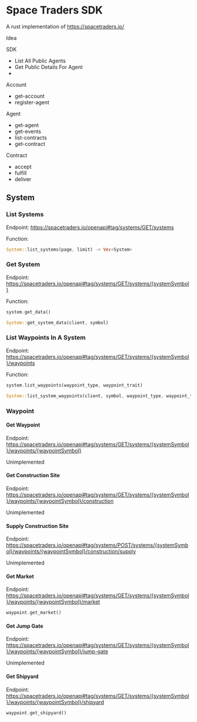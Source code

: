 # Space Traders SDK

A rust implementation of <https://spacetraders.io/>

Idea

SDK

- List All Public Agents
- Get Public Details For Agent
-

Account

- get-account
- register-agent

Agent

- get-agent
- get-events
- list-contracts
- get-contract

Contract

- accept
- fulfill
- deliver

## System

### List Systems

Endpoint: <https://spacetraders.io/openapi#tag/systems/GET/systems>

Function:

```rust
System::list_systems(page, limit) -> Vec<System>
```

### Get System

Endpoint: <https://spacetraders.io/openapi#tag/systems/GET/systems/{systemSymbol}>

Function:

```rust
system.get_data()

System::get_system_data(client, symbol)
```

### List Waypoints In A System

Endpoint: <https://spacetraders.io/openapi#tag/systems/GET/systems/{systemSymbol}/waypoints>

Function:

```rust
system.list_waypoints(waypoint_type, waypoint_trait)

System::list_system_waypoints(client, symbol, waypoint_type, waypoint_trait)
```

### Waypoint

#### Get Waypoint

Endpoint: <https://spacetraders.io/openapi#tag/systems/GET/systems/{systemSymbol}/waypoints/{waypointSymbol}>

Unimplemented

#### Get Construction Site

Endpoint: <https://spacetraders.io/openapi#tag/systems/GET/systems/{systemSymbol}/waypoints/{waypointSymbol}/construction>

Unimplemented

#### Supply Construction Site

Endpoint: <https://spacetraders.io/openapi#tag/systems/POST/systems/{systemSymbol}/waypoints/{waypointSymbol}/construction/supply>

Unimplemented

#### Get Market

Endpoint: <https://spacetraders.io/openapi#tag/systems/GET/systems/{systemSymbol}/waypoints/{waypointSymbol}/market>

```rust
waypoint.get_market()
```

#### Get Jump Gate

Endpoint: <https://spacetraders.io/openapi#tag/systems/GET/systems/{systemSymbol}/waypoints/{waypointSymbol}/jump-gate>

Unimplemented

#### Get Shipyard

Endpoint: <https://spacetraders.io/openapi#tag/systems/GET/systems/{systemSymbol}/waypoints/{waypointSymbol}/shipyard>

```rust
waypoint.get_shipyard()
```
